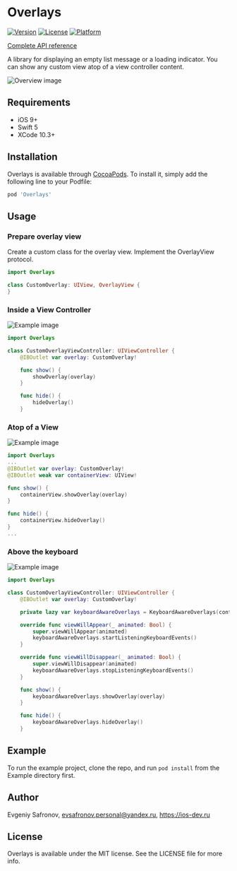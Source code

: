 # Overlays

[![Version](https://img.shields.io/cocoapods/v/Overlays.svg?style=flat)](https://cocoapods.org/pods/Overlays)
[![License](https://img.shields.io/cocoapods/l/Overlays.svg?style=flat)](https://cocoapods.org/pods/Overlays)
[![Platform](https://img.shields.io/cocoapods/p/Overlays.svg?style=flat)](https://cocoapods.org/pods/Overlays)

[Complete API reference](https://npu3pak.github.io/ios-lib-overlays/index.html)

A library for displaying an empty list message or a loading indicator. You can show any custom view atop of a view controller content.

![Overview image](https://raw.githubusercontent.com/npu3pak/ios-lib-overlays/master/Images/Overview.gif)

## Requirements
- iOS 9+
- Swift 5
- XCode 10.3+

## Installation

Overlays is available through [CocoaPods](https://cocoapods.org). To install
it, simply add the following line to your Podfile:

```ruby
pod 'Overlays'
```

## Usage

### Prepare overlay view

Create a custom class for the overlay view. Implement the OverlayView protocol.

```swift
import Overlays

class CustomOverlay: UIView, OverlayView {
}
```

### Inside a View Controller

![Example image](https://raw.githubusercontent.com/npu3pak/ios-lib-overlays/master/Images/ViewController.gif)

```swift
import Overlays

class CustomOverlayViewController: UIViewController {
    @IBOutlet var overlay: CustomOverlay!

    func show() {
        showOverlay(overlay)
    }

    func hide() {
        hideOverlay()
    }
```

### Atop of a View

![Example image](https://raw.githubusercontent.com/npu3pak/ios-lib-overlays/master/Images/ViewController.gif)

```swift
import Overlays
...
@IBOutlet var overlay: CustomOverlay!
@IBOutlet weak var containerView: UIView!

func show() {
    containerView.showOverlay(overlay)
}

func hide() {
    containerView.hideOverlay()
}
...
```

### Above the keyboard

![Example image](https://raw.githubusercontent.com/npu3pak/ios-lib-overlays/master/Images/AboveKeyboard.gif)

```swift
import Overlays

class CustomOverlayViewController: UIViewController {
    @IBOutlet var overlay: CustomOverlay!

    private lazy var keyboardAwareOverlays = KeyboardAwareOverlays(controller: self)

    override func viewWillAppear(_ animated: Bool) {
        super.viewWillAppear(animated)
        keyboardAwareOverlays.startListeningKeyboardEvents()
    }

    override func viewWillDisappear(_ animated: Bool) {
        super.viewWillDisappear(animated)
        keyboardAwareOverlays.stopListeningKeyboardEvents()
    }

    func show() {
        keyboardAwareOverlays.showOverlay(overlay)
    }

    func hide() {
        keyboardAwareOverlays.hideOverlay()
    }
```

## Example

To run the example project, clone the repo, and run `pod install` from the Example directory first.

## Author

Evgeniy Safronov, evsafronov.personal@yandex.ru, https://ios-dev.ru

## License

Overlays is available under the MIT license. See the LICENSE file for more info.
